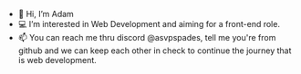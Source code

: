 - 👋 Hi, I’m Adam
- 💻 I’m interested in Web Development and aiming for a front-end role.
- 📫 You can reach me thru discord @asvpspades, tell me you're from github and we can keep each other in check to continue the journey that is web development.


